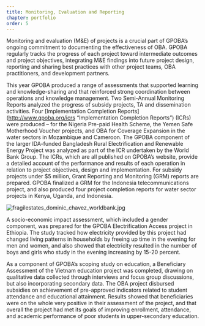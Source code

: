 ```yaml
---
title: Monitoring, Evaluation and Reporting
chapter: portfolio
order: 5
---
```


Monitoring and evaluation (M&E) of projects is a crucial part of GPOBA’s ongoing commitment to documenting the effectiveness of OBA. GPOBA regularly tracks the progress of each project toward intermediate outcomes and project objectives, integrating M&E findings into future project design, reporting and sharing best practices with other project teams, OBA practitioners, and development partners.

This year GPOBA produced a range of assessments that supported learning and knowledge-sharing and that reinforced strong coordination between operations and knowledge management. Two Semi-Annual Monitoring Reports analyzed the progress of subsidy projects, TA and dissemination activities. Four [Implementation Completion Reports](http://www.gpoba.org/icrs “Implementation Completion Reports”) (ICRs) were produced – for the Nigeria Pre-paid Health Scheme, the Yemen Safe Motherhood Voucher projects, and OBA for Coverage Expansion in the water sectors in Mozambique and Cameroon. The GPOBA component of the larger IDA-funded Bangladesh Rural Electrification and Renewable Energy Project was analyzed as part of the ICR undertaken by the World Bank Group. The ICRs, which are all published on GPOBA’s website, provide a detailed account of the performance and results of each operation in relation to project objectives, design and implementation. For subsidy projects under $5 million, Grant Reporting and Monitoring (GRM) reports are prepared. GPOBA finalized a GRM for the Indonesia telecommunications project, and also produced four project completion reports for water sector projects in Kenya, Uganda, and Indonesia.

![fragilestates_dominic_chavez_worldbank.jpg](/content/portfolio/media/fragilestates_dominic_chavez_worldbank.jpg)

A socio-economic impact assessment, which included a gender component, was prepared for the GPOBA Electrification Access project in Ethiopia. The study tracked how electricity provided by this project had changed living patterns in households by freeing up time in the evening for men and women, and also showed that electricity resulted in the number of boys and girls who study in the evening increasing by 15-20 percent.

As a component of GPOBA’s scoping study on education, a Beneficiary Assessment of the Vietnam education project was completed, drawing on qualitative data collected through interviews and focus group discussions, but also incorporating secondary data. The OBA project disbursed subsidies on achievement of pre-approved indicators related to student attendance and educational attainment. Results showed that beneficiaries were on the whole very positive in their assessment of the project, and that overall the project had met its goals of improving enrollment, attendance, and academic performance of poor students in upper-secondary education.